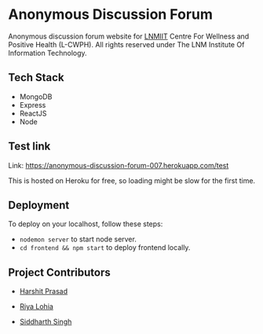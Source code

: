 # Anonymous Discussion Forum

Anonymous discussion forum website for [LNMIIT](https://www.lnmiit.ac.in/) Centre For Wellness and Positive Health (L-CWPH). All rights reserved under The LNM Institute Of Information Technology.
## Tech Stack

- MongoDB
- Express
- ReactJS
- Node

## Test link

Link: https://anonymous-discussion-forum-007.herokuapp.com/test

This is hosted on Heroku for free, so loading might be slow for the first time.

## Deployment

To deploy on your localhost, follow these steps:

- `nodemon server` to start node server.
- `cd frontend && npm start` to deploy frontend locally.

## Project Contributors

- [Harshit Prasad](https://www.linkedin.com/in/harshit-prasad/)

- [Riya Lohia](https://www.linkedin.com/in/riya-lohia-565b18140/)

- [Siddharth Singh](https://www.linkedin.com/in/siddharth-singh-61841b12a/)
